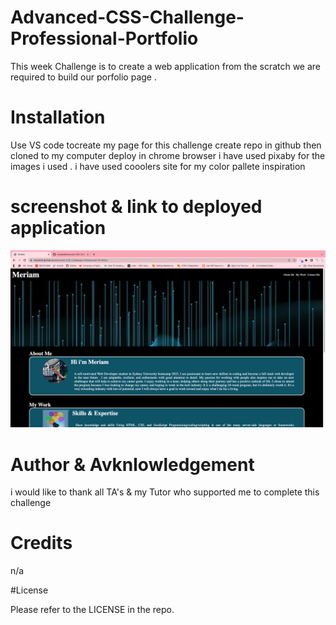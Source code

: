 # Advanced-CSS-Challenge-Professional-Portfolio

This week Challenge is to create a web application from the scratch
we are required to build our porfolio page .

# Installation

Use VS code tocreate my page for this challenge create repo in github then cloned to my computer deploy in chrome browser
i have used pixaby for the images i used .
i have used cooolers site for my color pallete inspiration

# screenshot &  link to deployed application

![Alt text](Screenshot%202023-05-31%20at%209.59.11%20pm.png)


# Author & Avknlowledgement 

i would like to thank  all TA's & my Tutor who supported me to complete this challenge

# Credits 

n/a

#License

Please refer to the LICENSE in the repo.

